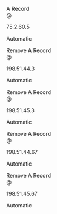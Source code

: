 A Record	
@

75.2.60.5

Automatic

Remove
A Record	
@

198.51.44.3

Automatic

Remove
A Record	
@

198.51.45.3

Automatic

Remove
A Record	
@

198.51.44.67

Automatic

Remove
A Record	
@

198.51.45.67

Automatic